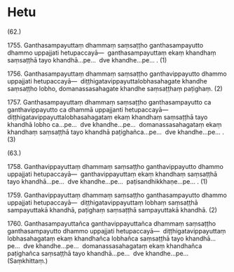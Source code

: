 # Hetu

(62.)

1755\. Ganthasampayuttaṃ dhammaṃ saṃsaṭṭho ganthasampayutto dhammo uppajjati hetupaccayā—  ganthasampayuttaṃ ekaṃ khandhaṃ saṃsaṭṭhā tayo khandhā…pe…  dve khandhe…pe… . (1)

1756\. Ganthasampayuttaṃ dhammaṃ saṃsaṭṭho ganthavippayutto dhammo uppajjati hetupaccayā—  diṭṭhigatavippayuttalobhasahagate khandhe saṃsaṭṭho lobho, domanassasahagate khandhe saṃsaṭṭhaṃ paṭighaṃ. (2)

1757\. Ganthasampayuttaṃ dhammaṃ saṃsaṭṭho ganthasampayutto ca ganthavippayutto ca dhammā uppajjanti hetupaccayā—  diṭṭhigatavippayuttalobhasahagataṃ ekaṃ khandhaṃ saṃsaṭṭhā tayo khandhā lobho ca…pe…  dve khandhe…pe…  domanassasahagataṃ ekaṃ khandhaṃ saṃsaṭṭhā tayo khandhā paṭighañca…pe…  dve khandhe…pe… . (3)

(63.)

1758\. Ganthavippayuttaṃ dhammaṃ saṃsaṭṭho ganthavippayutto dhammo uppajjati hetupaccayā—  ganthavippayuttaṃ ekaṃ khandhaṃ saṃsaṭṭhā tayo khandhā…pe…  dve khandhe…pe…  paṭisandhikkhaṇe…pe… . (1)

1759\. Ganthavippayuttaṃ dhammaṃ saṃsaṭṭho ganthasampayutto dhammo uppajjati hetupaccayā—  diṭṭhigatavippayuttaṃ lobhaṃ saṃsaṭṭhā sampayuttakā khandhā, paṭighaṃ saṃsaṭṭhā sampayuttakā khandhā. (2)

1760\. Ganthasampayuttañca ganthavippayuttañca dhammaṃ saṃsaṭṭho ganthasampayutto dhammo uppajjati hetupaccayā—  diṭṭhigatavippayuttaṃ lobhasahagataṃ ekaṃ khandhañca lobhañca saṃsaṭṭhā tayo khandhā…pe…  dve khandhe…pe…  domanassasahagataṃ ekaṃ khandhañca paṭighañca saṃsaṭṭhā tayo khandhā…pe…  dve khandhe…pe…  (Saṃkhittaṃ.)
